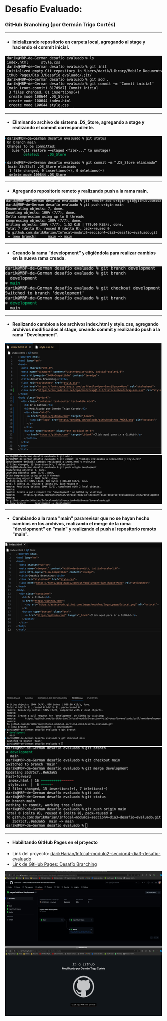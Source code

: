 # Desafío Evaluado:
### GitHub Branching (por Germán Trigo Cortés)

---

* <h4>Inicializando repositorio en carpeta local, agregando al stage y haciendo el commit inicial.

<img src="assets/img/01.png">

---

* <h4>Eliminando archivo de sistema .DS_Store, agregando a stage y realizando el commit correspondiente.

<img src="assets/img/02.png">

---

* <h4>Agregando repositorio remoto y realizando push a la rama main.

<img src="assets/img/03.png">

---

* <h4>Creando la rama "development" y eligiéndola para realizar cambios en la nueva rama creada.

<img src="assets/img/04.png">

---

* <h4>Realizando cambios a los archivos index.html y style.css, agregando archivos modificados al stage, creando commit y realizando push a la rama "Development".

<img src="assets/img/05.png">
<img src="assets/img/06.png">

---

* <h4>Cambiando a la rama "main" para revisar que no se hayan hecho cambios en los archivos, realizando el merge de la rama "development" en "main" y realizando el push al repositorio remoto "main".

<img src="assets/img/07.png"> 
<img src="assets/img/08.png">

---

* <h4>Habilitando GitHub Pages en el proyecto
* Link del proyecto: <a href="https://github.com/darikHarian/classroom-infocal/tree/main/modulo2/seccion4/dia3/desafioEvaluado">darikHarian/Infocal-modulo2-seccion4-dia3-desafio-evaluado
* Link de GitHub Pages: <a href="https://darikharian.github.io/classroom-infocal/modulo2/seccion4/dia3/desafioEvaluado/">Desafío Branching

<img src="assets/img/09.png">
<img src="assets/img/10.png">